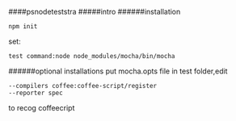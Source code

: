 ####psnodeteststra
#####intro
######installation
```
npm init
```
set:
```
test command:node node_modules/mocha/bin/mocha
```

######optional installations
put mocha.opts file in test folder,edit
```
--compilers coffee:coffee-script/register
--reporter spec
```
to recog coffeecript